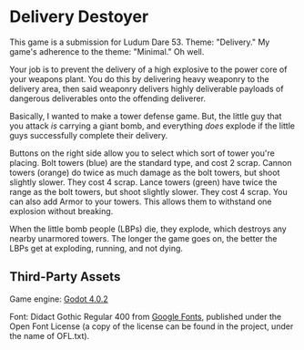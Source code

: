 # Delivery Destoyer

This game is a submission for Ludum Dare 53. Theme: "Delivery." My game's adherence to the theme: "Minimal." Oh well.

Your job is to prevent the delivery of a high explosive to the power core of your weapons plant. You do this by delivering heavy weaponry to the delivery area, then said weaponry delivers highly deliverable payloads of dangerous deliverables onto the offending deliverer.

Basically, I wanted to make a tower defense game. But, the little guy that you attack *is* carrying a giant bomb, and everything *does* explode if the little guys successfully complete their delivery.

Buttons on the right side allow you to select which sort of tower you're placing.
Bolt towers (blue) are the standard type, and cost 2 scrap.
Cannon towers (orange) do twice as much damage as the bolt towers, but shoot slightly slower. They cost 4 scrap.
Lance towers (green) have twice the range as the bolt towers, but shoot slightly slower. They cost 4 scrap.
You can also add Armor to your towers. This allows them to withstand one explosion without breaking.

When the little bomb people (LBPs) die, they explode, which destroys any nearby unarmored towers. The longer the game goes on, the better the LBPs get at exploding, running, and not dying.

## Third-Party Assets

Game engine: [Godot 4.0.2](https://godotengine.org/download/)

Font: Didact Gothic Regular 400 from [Google Fonts](https://fonts.google.com), published under the Open Font License (a copy of the license can be found in the project, under the name of OFL.txt).
